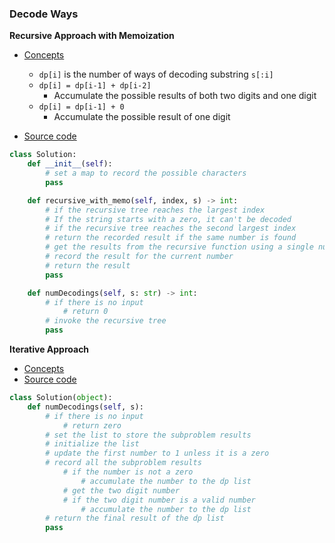 ### Decode Ways
**Recursive Approach with Memoization**
- [Concepts](images/memoization.png)
    - `dp[i]` is the number of ways of decoding substring `s[:i]`
    - `dp[i] = dp[i-1] + dp[i-2]`
        - Accumulate the possible results of both two digits and one digit
    - `dp[i] = dp[i-1] + 0`
        - Accumulate the possible result of one digit 

- [Source code](source/memoization.py)
```python
class Solution:
    def __init__(self):
        # set a map to record the possible characters
        pass

    def recursive_with_memo(self, index, s) -> int:
        # if the recursive tree reaches the largest index
        # If the string starts with a zero, it can't be decoded
        # if the recursive tree reaches the second largest index
        # return the recorded result if the same number is found
        # get the results from the recursive function using a single number and valid two digit number
        # record the result for the current number
        # return the result
        pass

    def numDecodings(self, s: str) -> int:
        # if there is no input
            # return 0
        # invoke the recursive tree
        pass
```

**Iterative Approach**
- [Concepts](images/iteration.png)
- [Source code](source/iteration.py)
```python
class Solution(object):
    def numDecodings(self, s):
        # if there is no input
            # return zero
        # set the list to store the subproblem results
        # initialize the list
        # update the first number to 1 unless it is a zero
        # record all the subproblem results
            # if the number is not a zero
                # accumulate the number to the dp list
            # get the two digit number
            # if the two digit number is a valid number
                # accumulate the number to the dp list
        # return the final result of the dp list
        pass
```
